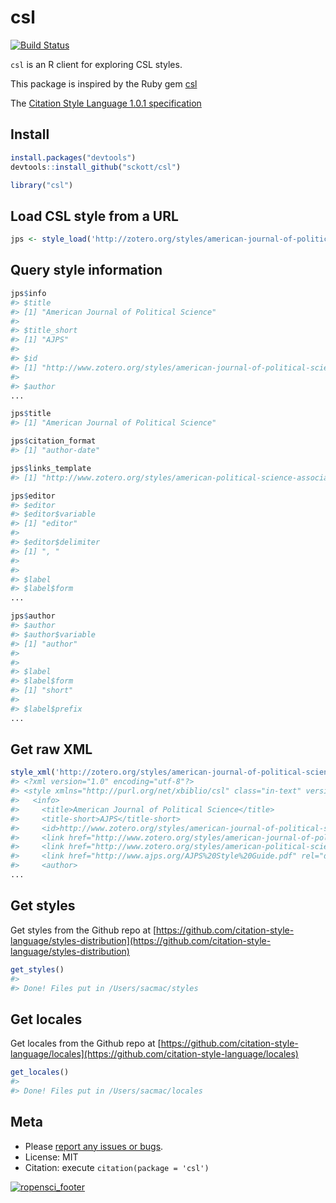 csl
=======



[![Build Status](https://api.travis-ci.org/ropensci/csl.png)](https://travis-ci.org/ropensci/csl)

`csl` is an R client for exploring CSL styles. 

This package is inspired by the Ruby gem [csl](https://github.com/inukshuk/csl-ruby)

The [Citation Style Language 1.0.1 specification](http://citationstyles.org/downloads/specification.html)

## Install


```r
install.packages("devtools")
devtools::install_github("sckott/csl")
```


```r
library("csl")
```

## Load CSL style from a URL


```r
jps <- style_load('http://zotero.org/styles/american-journal-of-political-science')
```

## Query style information


```r
jps$info
#> $title
#> [1] "American Journal of Political Science"
#> 
#> $title_short
#> [1] "AJPS"
#> 
#> $id
#> [1] "http://www.zotero.org/styles/american-journal-of-political-science"
#> 
#> $author
...
```


```r
jps$title
#> [1] "American Journal of Political Science"
```


```r
jps$citation_format
#> [1] "author-date"
```


```r
jps$links_template
#> [1] "http://www.zotero.org/styles/american-political-science-association"
```


```r
jps$editor
#> $editor
#> $editor$variable
#> [1] "editor"
#> 
#> $editor$delimiter
#> [1] ", "
#> 
#> 
#> $label
#> $label$form
...
```


```r
jps$author
#> $author
#> $author$variable
#> [1] "author"
#> 
#> 
#> $label
#> $label$form
#> [1] "short"
#> 
#> $label$prefix
...
```

## Get raw XML


```r
style_xml('http://zotero.org/styles/american-journal-of-political-science')
#> <?xml version="1.0" encoding="utf-8"?>
#> <style xmlns="http://purl.org/net/xbiblio/csl" class="in-text" version="1.0" demote-non-dropping-particle="sort-only" default-locale="en-US">
#>   <info>
#>     <title>American Journal of Political Science</title>
#>     <title-short>AJPS</title-short>
#>     <id>http://www.zotero.org/styles/american-journal-of-political-science</id>
#>     <link href="http://www.zotero.org/styles/american-journal-of-political-science" rel="self"/>
#>     <link href="http://www.zotero.org/styles/american-political-science-association" rel="template"/>
#>     <link href="http://www.ajps.org/AJPS%20Style%20Guide.pdf" rel="documentation"/>
#>     <author>
...
```

## Get styles

Get styles from the Github repo at [https://github.com/citation-style-language/styles-distribution](https://github.com/citation-style-language/styles-distribution)


```r
get_styles()
#> 
#> Done! Files put in /Users/sacmac/styles
```

## Get locales

Get locales from the Github repo at [https://github.com/citation-style-language/locales](https://github.com/citation-style-language/locales)


```r
get_locales()
#> 
#> Done! Files put in /Users/sacmac/locales
```

## Meta

* Please [report any issues or bugs](https://github.com/ropensci/csl/issues).
* License: MIT
* Citation: execute `citation(package = 'csl')`

[![ropensci_footer](http://ropensci.org/public_images/github_footer.png)](http://ropensci.org)
